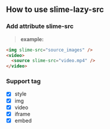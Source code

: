 ## How to use slime-lazy-src
### Add attribute **slime-src**
>**example:**
```html
<img slime-src="source_images" />
<video>
  <source slime-src="video.mp4" />
</video>
```
### Support tag
- [x] style
- [x] img
- [x] video
- [x] iframe
- [x] embed
